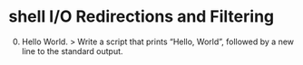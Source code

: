 # shell I/O Redirections and Filtering
0. Hello World. > Write a script that prints “Hello, World”, followed by a new line to the standard output.

